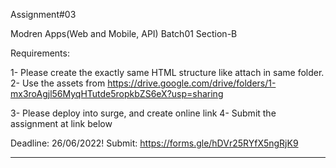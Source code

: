 Assignment#03

 
Modren Apps(Web and Mobile, API) Batch01 Section-B

Requirements:

1- Please create the exactly same HTML structure like attach in same folder.
2- Use the assets from https://drive.google.com/drive/folders/1-mx3roAgjl56MyqHTutde5ropkbZS6eX?usp=sharing

3- Please deploy into surge, and create online link
4- Submit the assignment at link below


Deadline: 26/06/2022!
Submit: https://forms.gle/hDVr25RYfX5ngRjK9



-------------------------------------------------------------------------------------------------


